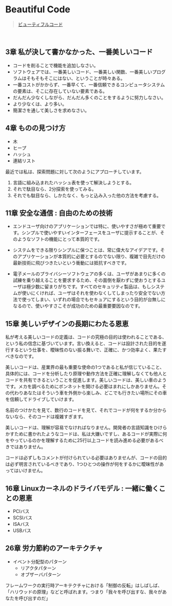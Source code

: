 Beautiful Code
=======

> <a href="http://www.amazon.co.jp/dp/4873113636" target="_blank">ビューティフルコード</a>

<br>

## 3章 私が決して書かなかった、一番美しいコード

- コードを削ることで機能を追加しなさい。
- ソフトウェアでは、一番美しいコード、一番美しい関数、一番美しいプログラムはそもそもそこにはない、ということが時々ある。
- 一番コストがかからず、一番早くて、一番信頼できるコンピュータシステムの要素は、そこに存在していない要素である。
- だんだん少なくしながら、だんだん多くのことをするように努力しなさい。
- より少なくは、より多い。
- 簡潔さを通して美しさを求めなさい。

## 4章 ものの見つけ方

- 木
- ヒープ
- ハッシュ
- 連結リスト

最近では私は、探索問題に対して次のようにアプローチしています。

1. 言語に組み込まれたハッシュ表を使って解決しようとする。
2. それで駄目なら、2分探索を使ってみる。
3. それでも駄目なら、しかたなく、もっと込み入った他の方法を考慮する。

## 11章 安全な通信 : 自由のための技術

- エンドユーザ向けのアプリケーションでは特に、使いやすさが極めて重要です。シンプルで使いやすいインターフェースをユーザに提示することが、そのようなソフトの機能にとって本質的です。
- システムをできる限りシンプルに保つことは、常に偉大なアイデアです。そのアプリケーションが本質的に必要とするのでない限り、複雑で目先だけの最新技術に飛びつきたいという衝動には抵抗すべきです。

- 電子メールのプライバシーソフトウェアの多くは、ユーザがあまりに多くの試練を乗り越えることを要求するため、その面倒を厭わずに使おうとするユーザは極少数に留まりがちです。すべてのセキュリティ製品は、もしシステムが使いにくければ、ユーザはそれを使わなくしてしまったり安全でない方法で使ってしまい、いずれの場合でもセキュアにするという目的が台無しになるので、使いやすさこそが成功のための最重要要因なのです。

## 15章 美しいデザインの長期にわたる恩恵

私が考える美しいコードの定義は、コードの究極の目的は使われることである、という私の信念に基づいています。言い換えると、コードは設計された目的を遂行するという仕事を、曖昧性のない振る舞いで、正確に、かつ効率よく、果たすべきなのです。

美しいコードは、産業界の最も重要な使命の1つであると私が信じていること、具体的には、コードを分析したり原理や動作方法を正確に理解しなくても他人とコードを共有できるということを促進します。美しいコードは、美しい車のようです。メカを調べるためにボンネットを開ける必要はまれにしかありません。その代わりあなたはそういう車を外側から楽しみ、どこでも行きたい場所にその車を信頼してドライブしていけます。

名前のつけかたを見て、数行のコードを見て、それでコードが何をするか分からないなら、そのコードは複雑すぎます。

美しいコードは、理解が容易でなければなりません。開発者の言語知識をひけらかすために書かれたようなコードは、私は大嫌いですし、あるコードが実際に何をやっているのかを理解するために25行以上コードを読み進める必要があるべきではありません。

コードは必ずしもコメントが付けられている必要はありませんが、コードの目的は必ず明言されているべきであり、1つひとつの操作が何をするかに曖昧性があってはいけません。

## 16章 Linuxカーネルのドライバモデル : 一緒に働くことの恩恵

- PCIバス
- SCSIバス
- ISAバス
- USBバス

## 26章 労力節約のアーキテクチャ

- イベント分配型のパターン
  - リアクタパターン
  - オブザーバパターン

フレームワークの実行時アーキテクチャにおける「制御の反転」はしばしば、「ハリウッドの原理」などと呼ばれます。つまり「我々を呼び出すな、我々があなたを呼び出すのだ」